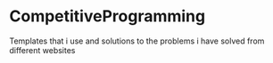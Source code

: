# CompetitiveProgramming
Templates that i use and solutions to the problems i have solved from different websites
